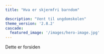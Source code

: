```yaml
---
title: "Hva er skjermfri barndom"

description: "Vent til ungdomskolen"
theme_version: '2.8.2'
cascade:
  featured_image: '/images/hero-image.jpg'
---
```

Dette er forsiden
